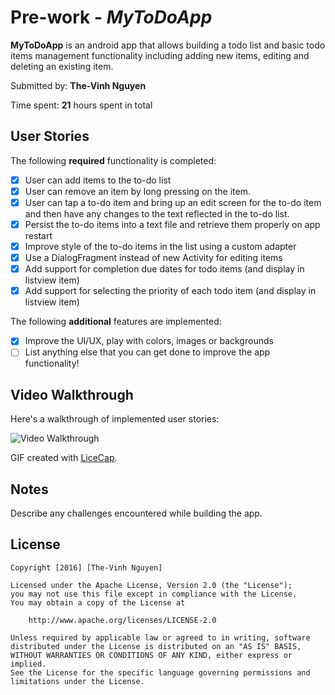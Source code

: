 # Pre-work - *MyToDoApp*

**MyToDoApp** is an android app that allows building a todo list and basic todo items management functionality including adding new items, editing and deleting an existing item.

Submitted by: **The-Vinh Nguyen**

Time spent: **21** hours spent in total

## User Stories

The following **required** functionality is completed:

* [x] User can add items to the to-do list
* [x] User can remove an item by long pressing on the item.
* [x] User can tap a to-do item and bring up an edit screen for the to-do item and then have any changes to the text reflected in the to-do list.
* [x] Persist the to-do items into a text file and retrieve them properly on app restart
* [x] Improve style of the to-do items in the list using a custom adapter
* [x] Use a DialogFragment instead of new Activity for editing items
* [x] Add support for completion due dates for todo items (and display in listview item)
* [x] Add support for selecting the priority of each todo item (and display in listview item)

The following **additional** features are implemented:

* [x] Improve the UI/UX, play with colors, images or backgrounds
* [ ] List anything else that you can get done to improve the app functionality!

## Video Walkthrough 

Here's a walkthrough of implemented user stories:

![Video Walkthrough](http://i.imgur.com/MK5LY3V.gif)

GIF created with [LiceCap](http://www.cockos.com/licecap/).

## Notes

Describe any challenges encountered while building the app.

## License

    Copyright [2016] [The-Vinh Nguyen]

    Licensed under the Apache License, Version 2.0 (the "License");
    you may not use this file except in compliance with the License.
    You may obtain a copy of the License at

        http://www.apache.org/licenses/LICENSE-2.0

    Unless required by applicable law or agreed to in writing, software
    distributed under the License is distributed on an "AS IS" BASIS,
    WITHOUT WARRANTIES OR CONDITIONS OF ANY KIND, either express or implied.
    See the License for the specific language governing permissions and
    limitations under the License.
